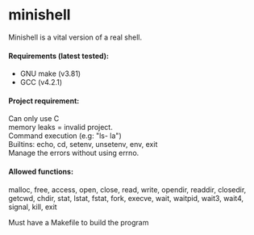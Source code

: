 # minishell

Minishell is a vital version of a real shell. <br />

#### Requirements (latest tested):
- GNU make (v3.81) <br />
- GCC (v4.2.1)


#### Project requirement:

Can only use C <br />
memory leaks = invalid project. <br />
Command execution (e.g: "ls- la") <br />
Builtins: echo, cd, setenv, unsetenv, env, exit <br />
Manage the errors without using errno.


#### Allowed functions:

malloc, free, access, open, close, read, write, opendir, readdir, closedir, getcwd, chdir, stat, lstat, fstat, fork, execve, wait, waitpid, wait3, wait4, signal, kill, exit <br />

Must have a Makefile to build the program
